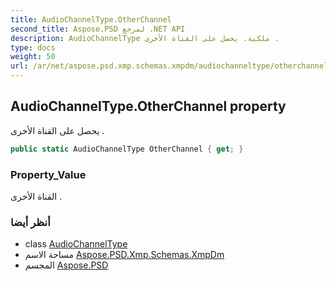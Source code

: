 ```yaml
---
title: AudioChannelType.OtherChannel
second_title: Aspose.PSD لمرجع .NET API
description: AudioChannelType ملكية. يحصل على القناة الأخرى .
type: docs
weight: 50
url: /ar/net/aspose.psd.xmp.schemas.xmpdm/audiochanneltype/otherchannel/
---
```

## AudioChannelType.OtherChannel property

يحصل على القناة الأخرى .

```csharp
public static AudioChannelType OtherChannel { get; }
```

### Property_Value

القناة الأخرى .

### أنظر أيضا

* class [AudioChannelType](../)
* مساحة الاسم [Aspose.PSD.Xmp.Schemas.XmpDm](../../audiochanneltype/)
* المجسم [Aspose.PSD](../../../)


